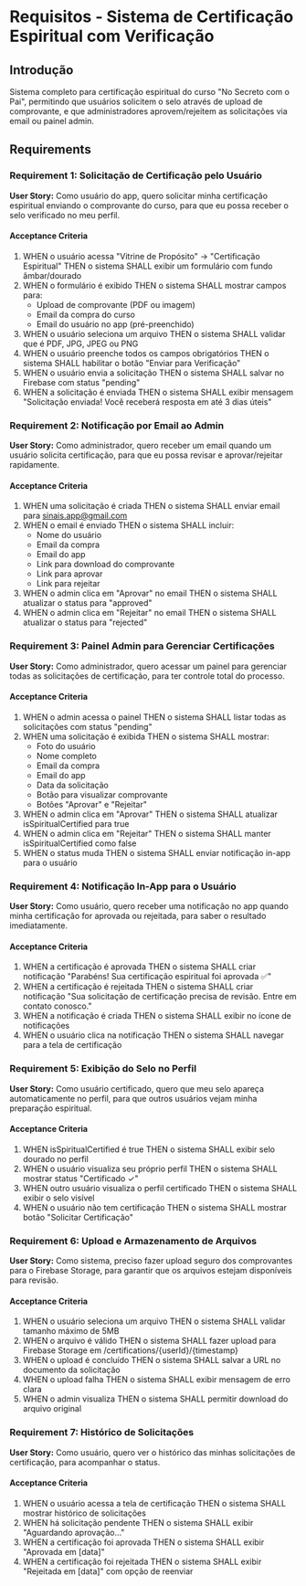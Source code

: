 # Requisitos - Sistema de Certificação Espiritual com Verificação

## Introdução

Sistema completo para certificação espiritual do curso "No Secreto com o Pai", permitindo que usuários solicitem o selo através de upload de comprovante, e que administradores aprovem/rejeitem as solicitações via email ou painel admin.

## Requirements

### Requirement 1: Solicitação de Certificação pelo Usuário

**User Story:** Como usuário do app, quero solicitar minha certificação espiritual enviando o comprovante do curso, para que eu possa receber o selo verificado no meu perfil.

#### Acceptance Criteria

1. WHEN o usuário acessa "Vitrine de Propósito" → "Certificação Espiritual" THEN o sistema SHALL exibir um formulário com fundo âmbar/dourado
2. WHEN o formulário é exibido THEN o sistema SHALL mostrar campos para:
   - Upload de comprovante (PDF ou imagem)
   - Email da compra do curso
   - Email do usuário no app (pré-preenchido)
3. WHEN o usuário seleciona um arquivo THEN o sistema SHALL validar que é PDF, JPG, JPEG ou PNG
4. WHEN o usuário preenche todos os campos obrigatórios THEN o sistema SHALL habilitar o botão "Enviar para Verificação"
5. WHEN o usuário envia a solicitação THEN o sistema SHALL salvar no Firebase com status "pending"
6. WHEN a solicitação é enviada THEN o sistema SHALL exibir mensagem "Solicitação enviada! Você receberá resposta em até 3 dias úteis"

### Requirement 2: Notificação por Email ao Admin

**User Story:** Como administrador, quero receber um email quando um usuário solicita certificação, para que eu possa revisar e aprovar/rejeitar rapidamente.

#### Acceptance Criteria

1. WHEN uma solicitação é criada THEN o sistema SHALL enviar email para sinais.app@gmail.com
2. WHEN o email é enviado THEN o sistema SHALL incluir:
   - Nome do usuário
   - Email da compra
   - Email do app
   - Link para download do comprovante
   - Link para aprovar
   - Link para rejeitar
3. WHEN o admin clica em "Aprovar" no email THEN o sistema SHALL atualizar o status para "approved"
4. WHEN o admin clica em "Rejeitar" no email THEN o sistema SHALL atualizar o status para "rejected"

### Requirement 3: Painel Admin para Gerenciar Certificações

**User Story:** Como administrador, quero acessar um painel para gerenciar todas as solicitações de certificação, para ter controle total do processo.

#### Acceptance Criteria

1. WHEN o admin acessa o painel THEN o sistema SHALL listar todas as solicitações com status "pending"
2. WHEN uma solicitação é exibida THEN o sistema SHALL mostrar:
   - Foto do usuário
   - Nome completo
   - Email da compra
   - Email do app
   - Data da solicitação
   - Botão para visualizar comprovante
   - Botões "Aprovar" e "Rejeitar"
3. WHEN o admin clica em "Aprovar" THEN o sistema SHALL atualizar isSpiritualCertified para true
4. WHEN o admin clica em "Rejeitar" THEN o sistema SHALL manter isSpiritualCertified como false
5. WHEN o status muda THEN o sistema SHALL enviar notificação in-app para o usuário

### Requirement 4: Notificação In-App para o Usuário

**User Story:** Como usuário, quero receber uma notificação no app quando minha certificação for aprovada ou rejeitada, para saber o resultado imediatamente.

#### Acceptance Criteria

1. WHEN a certificação é aprovada THEN o sistema SHALL criar notificação "Parabéns! Sua certificação espiritual foi aprovada ✅"
2. WHEN a certificação é rejeitada THEN o sistema SHALL criar notificação "Sua solicitação de certificação precisa de revisão. Entre em contato conosco."
3. WHEN a notificação é criada THEN o sistema SHALL exibir no ícone de notificações
4. WHEN o usuário clica na notificação THEN o sistema SHALL navegar para a tela de certificação

### Requirement 5: Exibição do Selo no Perfil

**User Story:** Como usuário certificado, quero que meu selo apareça automaticamente no perfil, para que outros usuários vejam minha preparação espiritual.

#### Acceptance Criteria

1. WHEN isSpiritualCertified é true THEN o sistema SHALL exibir selo dourado no perfil
2. WHEN o usuário visualiza seu próprio perfil THEN o sistema SHALL mostrar status "Certificado ✓"
3. WHEN outro usuário visualiza o perfil certificado THEN o sistema SHALL exibir o selo visível
4. WHEN o usuário não tem certificação THEN o sistema SHALL mostrar botão "Solicitar Certificação"

### Requirement 6: Upload e Armazenamento de Arquivos

**User Story:** Como sistema, preciso fazer upload seguro dos comprovantes para o Firebase Storage, para garantir que os arquivos estejam disponíveis para revisão.

#### Acceptance Criteria

1. WHEN o usuário seleciona um arquivo THEN o sistema SHALL validar tamanho máximo de 5MB
2. WHEN o arquivo é válido THEN o sistema SHALL fazer upload para Firebase Storage em /certifications/{userId}/{timestamp}
3. WHEN o upload é concluído THEN o sistema SHALL salvar a URL no documento da solicitação
4. WHEN o upload falha THEN o sistema SHALL exibir mensagem de erro clara
5. WHEN o admin visualiza THEN o sistema SHALL permitir download do arquivo original

### Requirement 7: Histórico de Solicitações

**User Story:** Como usuário, quero ver o histórico das minhas solicitações de certificação, para acompanhar o status.

#### Acceptance Criteria

1. WHEN o usuário acessa a tela de certificação THEN o sistema SHALL mostrar histórico de solicitações
2. WHEN há solicitação pendente THEN o sistema SHALL exibir "Aguardando aprovação..."
3. WHEN a certificação foi aprovada THEN o sistema SHALL exibir "Aprovada em [data]"
4. WHEN a certificação foi rejeitada THEN o sistema SHALL exibir "Rejeitada em [data]" com opção de reenviar

